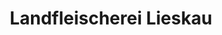 ---
title: "Landfleischerei Lieskau"
url: /lichterfeld-schacksdorf/landfleischerei-lieskau/
shop: Metzgerei
---
